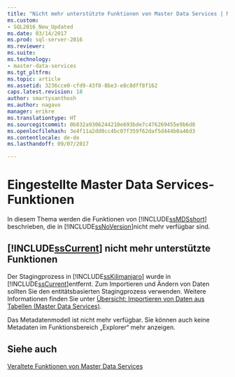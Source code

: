 ```yaml
---
title: "Nicht mehr unterstützte Funktionen von Master Data Services | Microsoft-Dokumentation"
ms.custom:
- SQL2016_New_Updated
ms.date: 03/14/2017
ms.prod: sql-server-2016
ms.reviewer: 
ms.suite: 
ms.technology:
- master-data-services
ms.tgt_pltfrm: 
ms.topic: article
ms.assetid: 3236cce0-cfd9-43f8-8be3-e8c8dff8f162
caps.latest.revision: 18
author: smartysanthosh
ms.author: nagavo
manager: erikre
ms.translationtype: HT
ms.sourcegitcommit: 0b832a9306244210e693bde7c476269455e9b6d8
ms.openlocfilehash: 3e4f11a2dd8cc4bc07f359f62daf5d444b0a46d3
ms.contentlocale: de-de
ms.lasthandoff: 09/07/2017

---
```

# <a name="discontinued-master-data-services-features"></a>Eingestellte Master Data Services-Funktionen
  In diesem Thema werden die Funktionen von [!INCLUDE[ssMDSshort](../includes/ssmdsshort-md.md)] beschrieben, die in [!INCLUDE[ssNoVersion](../includes/ssnoversion-md.md)]nicht mehr verfügbar sind.  
  
## <a name="includesscurrentincludessscurrent-mdmd-discontinued-features"></a>[!INCLUDE[ssCurrent](../includes/sscurrent-md.md)] nicht mehr unterstützte Funktionen  
 Der Stagingprozess in [!INCLUDE[ssKilimanjaro](../includes/sskilimanjaro-md.md)] wurde in [!INCLUDE[ssCurrent](../includes/sscurrent-md.md)]entfernt. Zum Importieren und Ändern von Daten sollten Sie den entitätsbasierten Stagingprozess verwenden. Weitere Informationen finden Sie unter [Übersicht: Importieren von Daten aus Tabellen &#40;Master Data Services&#41;](../master-data-services/overview-importing-data-from-tables-master-data-services.md).  
  
 Das Metadatenmodell ist nicht mehr verfügbar. Sie können auch keine Metadaten im Funktionsbereich „Explorer“ mehr anzeigen.  
  
## <a name="see-also"></a>Siehe auch  
 [Veraltete Funktionen von Master Data Services](../master-data-services/deprecated-master-data-services-features.md)  
  
  
